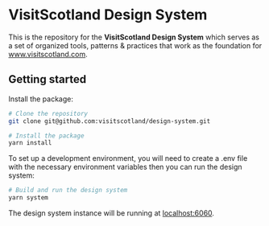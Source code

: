 # VisitScotland Design System

This is the repository for the **VisitScotland Design System** which serves as a set of organized tools, patterns & practices that work as the foundation for www.visitscotland.com.

## Getting started

Install the package:

```sh
# Clone the repository
git clone git@github.com:visitscotland/design-system.git

# Install the package
yarn install
```

To set up a development environment, you will need to create a .env file with the necessary environment variables then you can run the design system:

```sh
# Build and run the design system
yarn system
```

The design system instance will be running at [localhost:6060](http://localhost:6060).
